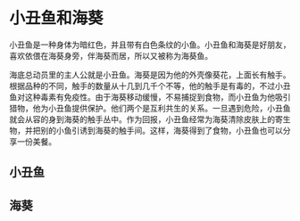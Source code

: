 # 小丑鱼和海葵

小丑鱼是一种身体为暗红色，并且带有白色条纹的小鱼。小丑鱼和海葵是好朋友，喜欢依偎在海葵身旁，伴海葵而居，所以又被称为海葵鱼。

海底总动员里的主人公就是小丑鱼。海葵是因为他的外壳像葵花，上面长有触手。根据品种的不同，触手的数量从十几到几千个不等，他的触手是有毒的，不过小丑鱼对这种毒素有免疫性。由于海葵移动缓慢，不易捕捉到食物，而小丑鱼为他吸引猎物，他为小丑鱼提供保护。他们两个是互利共生的关系。一旦遇到危险，小丑鱼就会从容的身到海葵的触手丛中。作为回报，小丑鱼经常为海葵清除皮肤上的寄生物，并把别的小鱼引诱到海葵的触手间。这样，海葵得到了食物，小丑鱼也可以分享一份美餐。

## 小丑鱼

## 海葵